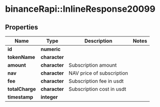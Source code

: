 # binanceRapi::InlineResponse20099


## Properties
Name | Type | Description | Notes
------------ | ------------- | ------------- | -------------
**id** | **numeric** |  | 
**tokenName** | **character** |  | 
**amount** | **character** | Subscription amount | 
**nav** | **character** | NAV price of subscription | 
**fee** | **character** | Subscription fee in usdt | 
**totalCharge** | **character** | Subscription cost in usdt | 
**timestamp** | **integer** |  | 


